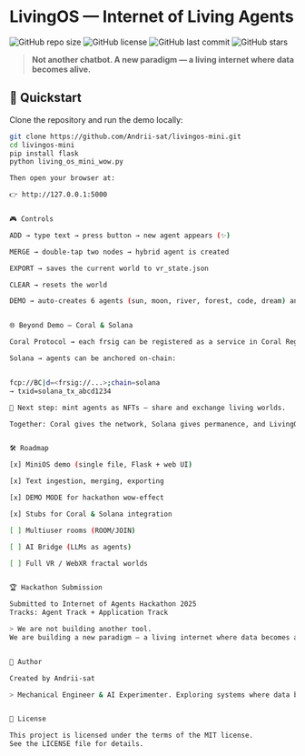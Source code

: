 #  LivingOS — Internet of Living Agents

![GitHub repo size](https://img.shields.io/github/repo-size/Andrii-sat/livingos-mini)
![GitHub license](https://img.shields.io/github/license/Andrii-sat/livingos-mini)
![GitHub last commit](https://img.shields.io/github/last-commit/Andrii-sat/livingos-mini)
![GitHub stars](https://img.shields.io/github/stars/Andrii-sat/livingos-mini?style=social)

> **Not another chatbot. A new paradigm — a living internet where data becomes alive.**


## 🚀 Quickstart

Clone the repository and run the demo locally:

```bash
git clone https://github.com/Andrii-sat/livingos-mini.git
cd livingos-mini
pip install flask
python living_os_mini_wow.py

Then open your browser at:

👉 http://127.0.0.1:5000


🎮 Controls

ADD → type text → press button → new agent appears (✨)

MERGE → double-tap two nodes → hybrid agent is created

EXPORT → saves the current world to vr_state.json

CLEAR → resets the world

DEMO → auto-creates 6 agents (sun, moon, river, forest, code, dream) and merges them — perfect for presentations


🌐 Beyond Demo — Coral & Solana

Coral Protocol → each frsig can be registered as a service in Coral Registry

Solana → agents can be anchored on-chain:


fcp://BC|d=<frsig://...>;chain=solana
→ txid=solana_tx_abcd1234

🔮 Next step: mint agents as NFTs — share and exchange living worlds.

Together: Coral gives the network, Solana gives permanence, and LivingOS gives life.


🛠 Roadmap

[x] MiniOS demo (single file, Flask + web UI)

[x] Text ingestion, merging, exporting

[x] DEMO MODE for hackathon wow-effect

[x] Stubs for Coral & Solana integration

[ ] Multiuser rooms (ROOM/JOIN)

[ ] AI Bridge (LLMs as agents)

[ ] Full VR / WebXR fractal worlds


🏆 Hackathon Submission

Submitted to Internet of Agents Hackathon 2025
Tracks: Agent Track + Application Track

> We are not building another tool.
We are building a new paradigm — a living internet where data becomes alive.


👤 Author

Created by Andrii-sat

> Mechanical Engineer & AI Experimenter. Exploring systems where data becomes alive.


📜 License

This project is licensed under the terms of the MIT license.
See the LICENSE file for details.

